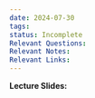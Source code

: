 ```yaml
---
date: 2024-07-30
tags: 
status: Incomplete
Relevant Questions: 
Relevant Notes: 
Relevant Links:
---
```

**Lecture Slides:**
